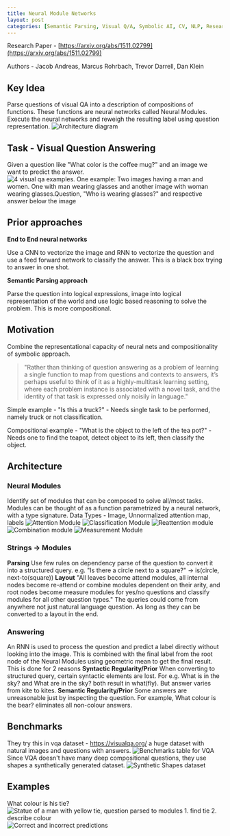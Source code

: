 ```yaml
---
title: Neural Module Networks
layout: post
categories: [Semantic Parsing, Visual Q/A, Symbolic AI, CV, NLP, Research Paper Summary]
---
```


Research Paper -  [https://arxiv.org/abs/1511.02799](https://arxiv.org/abs/1511.02799)

Authors - Jacob Andreas, Marcus Rohrbach, Trevor Darrell, Dan Klein
## Key Idea
Parse questions of visual QA into a description of compositions of functions. These functions are neural networks called Neural Modules. Execute the neural networks and reweigh the resulting label using question representation.
![Architecture diagram](https://firebasestorage.googleapis.com/v0/b/firescript-577a2.appspot.com/o/imgs%2Fapp%2Fartificial_sai%2FImqekKqTqJ?alt=media&token=f46ba375-0d38-4c81-b40f-f691c4099a74)
## Task - Visual Question Answering
Given a question like "What color is the coffee mug?" and an image we want to predict the answer.
![4  visual qa examples. One example: Two images having a man and women. One with man wearing glasses and another image with woman wearing glasses.Question, "Who is wearing glasses?" and respective answer below the image](https://visualqa.org/static/img/vqa_examples.jpg)
## Prior approaches

**End to End neural networks**

Use a CNN to vectorize the image and RNN to vectorize the question and use a feed forward network to classify the answer.
This is a black box trying to answer in one shot.

**Semantic Parsing approach**

Parse the question into logical expressions, image into logical representation of the world and use logic based reasoning to solve the problem.
This is more compositional.
## Motivation
Combine the representational capacity of neural nets and compositionality of symbolic approach.

>"Rather than thinking of question answering as a problem of learning a single function to map from questions and contexts to answers, it’s perhaps useful
to think of it as a highly-multitask learning setting, where each problem instance is associated with a novel task, and the  identity  of  that  task  is  expressed  only  noisily  in  language."

Simple example - "Is this a truck?" - Needs single task to be performed, namely truck or not classification.

Compositional example - "What is the object to the left of the tea pot?" - Needs one to find the teapot, detect object to its left, then classify the object.
## Architecture
### Neural Modules
Identify set of modules that can be composed to solve all/most tasks.
Modules can be thought of as a function parametrized by a neural network, with a type signature.
Data Types - Image, Unnormalized attention map, labels
![Attention Module](https://firebasestorage.googleapis.com/v0/b/firescript-577a2.appspot.com/o/imgs%2Fapp%2Fartificial_sai%2FCukmmNqjRE?alt=media&token=f63a5c71-e85f-4936-a3db-d6c2e210da46)
![Classification Module](https://firebasestorage.googleapis.com/v0/b/firescript-577a2.appspot.com/o/imgs%2Fapp%2Fartificial_sai%2Fn0rzgVl42h?alt=media&token=74d06d94-d7a2-4911-9f10-dac8a01a7970)
![Reattention module](https://firebasestorage.googleapis.com/v0/b/firescript-577a2.appspot.com/o/imgs%2Fapp%2Fartificial_sai%2FnOFbj1IDtR?alt=media&token=044075ba-b992-4618-905e-e4a5e69fe4a4)
![Combination module](https://firebasestorage.googleapis.com/v0/b/firescript-577a2.appspot.com/o/imgs%2Fapp%2Fartificial_sai%2FGhc8_NHxUn?alt=media&token=b06a6670-84f7-4c65-89da-9475008fe5c3)
![Measurement Module](https://firebasestorage.googleapis.com/v0/b/firescript-577a2.appspot.com/o/imgs%2Fapp%2Fartificial_sai%2FQt95yqX3Cf?alt=media&token=b2628c2d-ca01-48fd-b596-c4e01e491823)
### Strings -> Modules
**Parsing**
Use few rules on dependency parse of the question to convert it into a structured query.
e.g. "Is there a circle next to a square?" ->  is(circle, next-to(square))
**Layout**
"All leaves become attend modules, all internal nodes become
re-attend or combine modules dependent on their arity, and root nodes become measure modules for yes/no questions and classify modules for all other question types."
The queries could come from anywhere not just natural language question. As long as they can be converted to a layout in the end.
### Answering
An RNN is used to process the question and predict a label directly without looking into the image.
This is combined with the final label from the root node of the Neural Modules using geometric mean to get the final result.
This is done for 2 reasons
**Syntactic Regularity/Prior**
When converting to structured query, certain syntactic elements are lost.
For e.g. What is in the sky? and What are in the sky?  both result in what(fly).
But answer varies from kite to kites.
**Semantic Regularity/Prior**
Some answers are unreasonable just by inspecting the question.
For example, What colour is the bear? eliminates all non-colour answers.
## Benchmarks
They try this in vqa dataset - https://visualqa.org/ a huge dataset with natural images and questions with answers.
![Benchmarks table for VQA](https://d3i71xaburhd42.cloudfront.net/21c99706bb26e9012bfb4d8d48009a3d45af59b2/7-Table3-1.png)
Since VQA doesn't have many deep compositional questions, they use shapes a synthetically generated dataset.
![Synthetic Shapes dataset](https://d3i71xaburhd42.cloudfront.net/21c99706bb26e9012bfb4d8d48009a3d45af59b2/7-Table2-1.png)
## Examples
What colour is his tie? ![Statue of a man with yellow tie, question parsed to modules 1. find tie  2. describe colour ](https://d3i71xaburhd42.cloudfront.net/21c99706bb26e9012bfb4d8d48009a3d45af59b2/5-Figure2-1.png)
![Correct and incorrect predictions](https://firebasestorage.googleapis.com/v0/b/firescript-577a2.appspot.com/o/imgs%2Fapp%2Fartificial_sai%2FacB53oMkSP?alt=media&token=a75a6545-1c5f-44f6-9ed5-3f17d26061b0)
